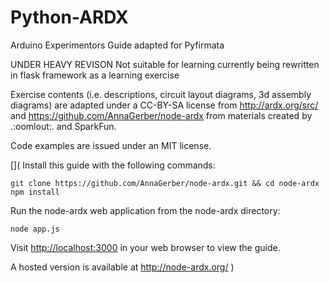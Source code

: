 Python-ARDX
=========

Arduino Experimentors Guide adapted for Pyfirmata

UNDER HEAVY REVISON Not suitable for learning
currently being rewritten in flask framework as a learning exercise  

Exercise contents (i.e. descriptions, circuit layout diagrams, 3d assembly diagrams) are adapted under a CC-BY-SA license from http://ardx.org/src/ and https://github.com/AnnaGerber/node-ardx from materials created by .:oomlout:. and SparkFun.

Code examples are issued under an MIT license.

[](
Install this guide with the following commands:


    git clone https://github.com/AnnaGerber/node-ardx.git && cd node-ardx
    npm install

Run the node-ardx web application from the node-ardx directory:

    node app.js

Visit [http://localhost:3000](http://localhost:3000) in your web browser to view the guide.

A hosted version is available at http://node-ardx.org/
)
